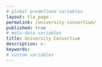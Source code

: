 ```yaml
---
# global predefined variables
layout: tla_page
permalink: /university-consortium/
published: true
# meta-data variables
title: University Consortium
description: >-
keywords:
# custom variables
---
```


